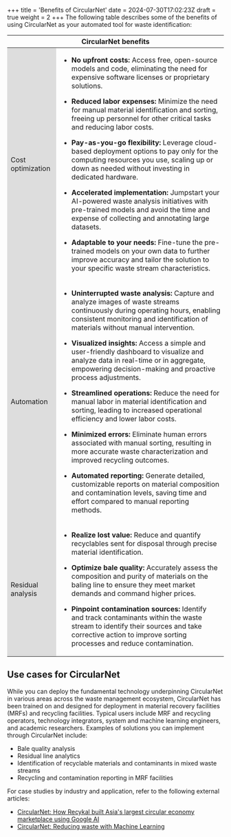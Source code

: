 +++
title = 'Benefits of CircularNet'
date = 2024-07-30T17:02:23Z
draft = true
weight = 2
+++
The following table describes some of the benefits of using CircularNet as your automated tool for waste identification:

<style>
  .color {
    background-color: #DDD
  }
</style>
<table>
  <thead>
    <tr>
      <th colspan="2"><strong>CircularNet benefits</strong></th>
    </tr>
  </thead>
  <tbody>
    <tr>
      <td class="color">Cost optimization</td>
      <td><ul>
<li><strong>No upfront costs:</strong> Access free, open-source models and code, eliminating the need for expensive software licenses or proprietary solutions.</li>
</ul>
<ul>
<li><strong>Reduced labor expenses:</strong> Minimize the need for manual material identification and sorting, freeing up personnel for other critical tasks and reducing labor costs.</li>
</ul>
<ul>
<li><strong>Pay-as-you-go flexibility:</strong> Leverage cloud-based deployment options to pay only for the computing resources you use, scaling up or down as needed without investing in dedicated hardware.</li>
</ul>
<ul>
<li><strong>Accelerated implementation:</strong> Jumpstart your AI-powered waste analysis initiatives with pre-trained models and avoid the time and expense of collecting and annotating large datasets.</li>
</ul>
<ul>
<li><strong>Adaptable to your needs:</strong> Fine-tune the pre-trained models on your own data to further improve accuracy and tailor the solution to your specific waste stream characteristics.</li>
</ul>
</td>
    </tr>
    <tr>
      <td class="color">Automation</td>
      <td><ul>
<li><strong>Uninterrupted waste analysis:</strong> Capture and analyze images of waste streams continuously during operating hours, enabling consistent monitoring and identification of materials without manual intervention.</li>
</ul>
<ul>
<li><strong>Visualized insights:</strong> Access a simple and user-friendly dashboard to visualize and analyze data in real-time or in aggregate, empowering decision-making and proactive process adjustments.</li>
</ul>
<ul>
<li><strong>Streamlined operations:</strong> Reduce the need for manual labor in material identification and sorting, leading to increased operational efficiency and lower labor costs.</li>
</ul>
<ul>
<li><strong>Minimized errors:</strong> Eliminate human errors associated with manual sorting, resulting in more accurate waste characterization and improved recycling outcomes.</li>
</ul>
<ul>
<li><strong>Automated reporting:</strong> Generate detailed, customizable reports on material composition and contamination levels, saving time and effort compared to manual reporting methods.</li>
</ul>
</td>
    </tr>
    <tr>
      <td class="color">Residual analysis</td>
      <td><ul>
<li><strong>Realize lost value:</strong> Reduce and quantify recyclables sent for disposal through precise material identification.</li>
</ul>
<ul>
<li><strong>Optimize bale quality:</strong> Accurately assess the composition and purity of materials on the baling line to ensure they meet market demands and command higher prices.</li>
</ul>
<ul>
<li><strong>Pinpoint contamination sources:</strong> Identify and track contaminants within the waste stream to identify their sources and take corrective action to improve sorting processes and reduce contamination.</li>
</ul>
</td>
    </tr>
  </tbody>
</table>

## Use cases for CircularNet

While you can deploy the fundamental technology underpinning CircularNet in various areas across the waste management ecosystem, CircularNet has been trained on and designed for deployment in material recovery facilities (MRFs) and recycling facilities. Typical users include MRF and recycling operators, technology integrators, system and machine learning engineers, and academic researchers. Examples of solutions you can implement through CircularNet include:

-  Bale quality analysis
-  Residual line analytics
-  Identification of recyclable materials and contaminants in mixed waste streams
-  Recycling and contamination reporting in MRF facilities

For case studies by industry and application, refer to the following external articles:

-  [CircularNet: How Recykal built Asia's largest circular economy marketplace using Google AI](https://sustainability.google/operating-sustainably/stories/circular-economy-marketplace/)
-  [CircularNet: Reducing waste with Machine Learning](https://blog.tensorflow.org/2022/10/circularnet-reducing-waste-with-machine.html)